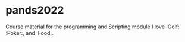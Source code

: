 # pands2022
Course material for the programming and Scripting module
I love :Golf: :Poker:, and :Food:.
